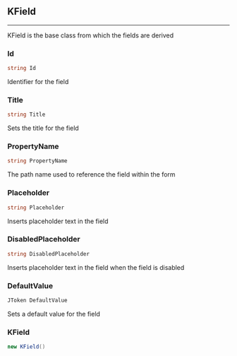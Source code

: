## KField

---

KField is the base class from which the fields are derived

### Id

```cs
string Id
```

Identifier for the field

### Title

```cs
string Title
```

Sets the title for the field

### PropertyName

```cs
string PropertyName
```

The path name used to reference the field within the form

### Placeholder

```cs
string Placeholder
```

Inserts placeholder text in the field

### DisabledPlaceholder

```cs
string DisabledPlaceholder
```

Inserts placeholder text in the field when the field is disabled

### DefaultValue

```cs
JToken DefaultValue
```

Sets a default value for the field

### KField

```cs
new KField()
```



